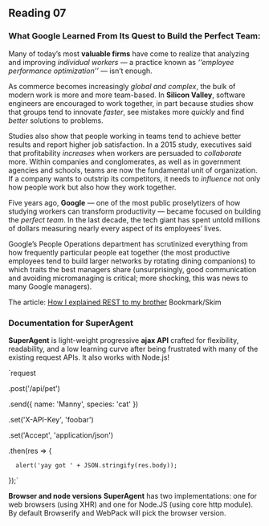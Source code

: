 ## Reading 07
### What Google Learned From Its Quest to Build the Perfect Team:
Many of today’s most **valuable firms** have come to realize that analyzing and improving *individual workers* ­— a practice known as *‘‘employee performance optimization’’* — isn’t enough. 

As commerce becomes increasingly *global and complex*, the bulk of modern work is more and more team-based. In **Silicon Valley**, software engineers are encouraged to work together, in part because studies show that groups tend to innovate *faster*, see mistakes more *quickly* and find *better* solutions to problems.

Studies also show that people working in teams tend to achieve better results and report higher job satisfaction. In a 2015 study, executives said that profitability *increases* when workers are persuaded to *collaborate* more. Within companies and conglomerates, as well as in government agencies and schools, teams are now the fundamental unit of organization. If a company wants to outstrip its competitors, it needs to *influence* not only how people work but also how they work together.

Five years ago, **Google** — one of the most public proselytizers of how studying workers can transform productivity — became focused on building the *perfect team*. In the last decade, the tech giant has spent untold millions of dollars measuring nearly every aspect of its employees’ lives. 

Google’s People Operations department has scrutinized everything from how frequently particular people eat together (the most productive employees tend to build larger networks by rotating dining companions) to which traits the best managers share (unsurprisingly, good communication and avoiding micromanaging is critical; more shocking, this was news to many Google managers).

The article: [How I explained REST to my brother](https://gist.github.com/brookr/5977550)
Bookmark/Skim

### Documentation for SuperAgent
**SuperAgent** is light-weight progressive **ajax API** crafted for flexibility, readability, and a low learning curve after being frustrated with many of the existing request APIs. It also works with Node.js!

   `request

   .post('/api/pet')
   
   .send({ name: 'Manny', species: 'cat' })
   
   .set('X-API-Key', 'foobar')
   
   .set('Accept', 'application/json')
   
   .then(res => {
   
      alert('yay got ' + JSON.stringify(res.body));
      
   });`

**Browser and node versions**
**SuperAgent** has two implementations: one for web browsers (using XHR) and one for Node.JS (using core http module). By default Browserify and WebPack will pick the browser version.
